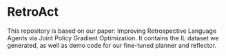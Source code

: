 # RetroAct
This repository is based on our paper: Improving Retrospective Language Agents via Joint Policy Gradient Optimization. It contains the IL dataset we generated, as well as demo code for our fine-tuned planner and reflector.

